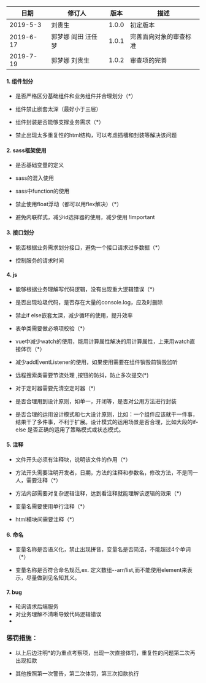 日期|修订人|版本|描述
--|--|--|--
2019-5-3|刘贵生|1.0.0|初定版本
2019-6-17|郭梦娜 阎田 汪任梦|1.0.1|完善面向对象的审查标准
2019-7-19|郭梦娜 刘贵生|1.0.2|审查项的完善

#### 1. 组件划分

- 是否严格区分基础组件和业务组件并合理划分（*）

- 组件禁止嵌套太深（最好小于三层）

- 组件封装是否能够支撑业务需求（*）

- 禁止出现太多重复性的html结构，可以考虑插槽和封装等解决该问题

#### 2. sass框架使用

- 是否基础变量的定义

- sass的混入使用

- sass中function的使用

- 禁止使用float浮动（都可以用flex解决）（*）

- 避免内联样式，减少id选择器的使用，减少使用 !important

#### 3. 接口划分

- 能否根据业务需求划分接口，避免一个接口请求过多数据（*）

- 控制服务的请求时间

#### 4. js

- 能够根据业务理解写代码逻辑，没有出现重大逻辑错误（*）

- 是否出现垃圾代码，是否存在大量的console.log，应及时删除

- 禁止if else嵌套太深，减少循环的使用，提升效率

- 表单类需要做必填项校验（*）

- vue中减少watch的使用，能用计算属性解决的用计算属性，上来用watch直接体罚（*）

- 减少addEventListener的使用，如果使用需要在组件销毁前销毁监听

- 远程搜索类需要节流处理 ,按钮的防抖，防止多次提交(*)

- 对于定时器需要先清空定时器（*）  

- 是否合理用到设计原则，如单一，开闭等，是否对公用方法进行封装

- 是否合理的运用设计模式和七大设计原则，比如：一个组件应该就干一件事，结果干了多件事，不利于扩展。设计模式的运用场景是否合理，比如大段的if-else 是否正确的运用了策略模式或状态模式。


#### 5. 注释

- 文件开头必须有注释块，说明该文件的作用（*）

- 方法开头需要注明开发者，日期，方法的注释和参数名，修改方法，不是同一人，需要注释（*）

- 方法内部需要对复杂逻辑注释，达到看注释就能理解该逻辑的效果（*）

- 变量名需要使用单行注释（*）

- html模块间需要注释（*）



#### 6. 命名

- 变量名称是否语义化，禁止出现拼音，变量名是否简洁，不能超过4个单词（*）

- 变量名称是否符合命名规范,ex. 定义数组--arr/list,而不能使用element来表示，尽量做到见名知其义。

#### 7. bug
 
 - 轮询请求后端服务
 - 对业务理解不清晰导致代码逻辑错误
 - 

### 惩罚措施：

- 以上后边注明*的为重点考察项，出现一次直接体罚，重复性的问题第二次再出现扣款

- 其他按照第一次警告，第二次体罚，第三次扣款执行